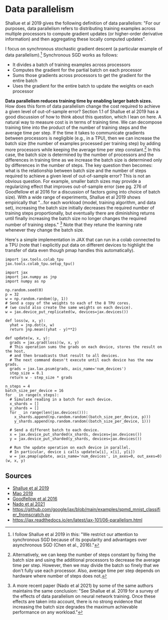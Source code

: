 # Data parallelism

Shallue et al 2019 gives the following definition of data parallelism: "For our purposes, data parallelism refers to distributing training examples across multiple processors to compute gradient updates (or higher-order derivative information) and then aggregating these locally computed updates".

I focus on synchronous stochastic gradient descent (a particular example of data parallelism).[^1] Synchronous SGD works as follows:

* It divides a batch of training examples across processors
* Computes the gradient for the partial batch on each processor
* Sums those gradients across processors to get the gradient for the entire batch
* Uses the gradient for the entire batch to update the weights on each processor

**Data parallelism reduces training time by enabling larger batch sizes.** How does this form of data parallelism change the cost required to achieve a given level of out-of-sample error? Section 1.1 of Shallue et al 2019 has a good discussion of how to think about this question, which I lean on here. A natural way to measure cost is in terms of training time. We can decompose training time into the product of the number of training steps and the average time per step. If the time it takes to communicate gradients between processors is negligible (e.g., in a TPU), then we can increase the batch size (the number of examples processed per training step) by adding more processors while keeping the average time per step constant.[^2] In this case, the batch size is determined by the number of processors and the differences in training time as we increase the batch size is determined only by differences in the number of steps. The key question then becomes: what is the relationship between batch size and the number of steps required to achieve a given level of out-of-sample error? This is not an obvious question. For example, smaller batch sizes may provide a regularizing effect that improves out-of-sample error (see pg. 276 of Goodfellow et al 2016 for a discussion of factors going into choice of batch size). With a wide range of experiments, Shallue et al 2019 shows empirically that "...for each workload (model, training algorithm, and data set), increasing the batch size initially decreases the required number of training steps proportionally, but eventually there are diminishing returns until finally increasing the batch size no longer changes the required number of training steps." [^3] Note that they retune the learning rate whenever they change the batch size.

Here's a simple implementation in JAX that can run in a colab connected to a TPU (note that I explicitly put data on different devices to highlight the transfer of data even though pmap handles this automatically).

	import jax.tools.colab_tpu
	jax.tools.colab_tpu.setup_tpu()

	import jax
	import jax.numpy as jnp
	import numpy as np

	np.random.seed(0)
	p = 32
	w = np.random.random((p, 1))
	# Send a copy of the weights to each of the 8 TPU cores.
	# (we could also create the same weights on each device). 
	w = jax.device_put_replicated(w, devices=jax.devices())

	def loss(w, x, y):
	  yhat = jnp.dot(x, w)
	  return jnp.mean((yhat - y)**2)

	def update(w, x, y):
	  grads = jax.grad(loss)(w, x, y)
	  # This operation sums the grads on each device, stores the result on the host,
	  # and then broadcasts that result to all devices.
	  # The next command doesn't execute until each device has the new grads.
	  grads = jax.lax.psum(grads, axis_name='num_devices')
	  step_size = 0.1
	  return w - step_size * grads

	n_steps = 4
	batch_size_per_device = 16
	for _ in range(n_steps):
	  # Simulate reading in a batch for each device.
	  x_shards = []
	  y_shards = []
	  for _ in range(len(jax.devices())):
	  	x_shards.append(np.random.random((batch_size_per_device, p)))
	  	y_shards.append(np.random.random((batch_size_per_device, 1)))

	  # Send a different batch to each device.
	  x = jax.device_put_sharded(x_shards, devices=jax.devices())
	  y = jax.device_put_sharded(y_shards, devices=jax.devices())

	  # Run the update operation on each device in parallel.
	  # In particular, device i calls update(w[i], x[i], y[i])
	  w = jax.pmap(update, axis_name='num_devices', in_axes=0, out_axes=0)(w, x, y)

## Sources

* [Shallue et al 2019](https://www.jmlr.org/papers/volume20/18-789/18-789.pdf)
* [Mao 2019](https://leimao.github.io/blog/Data-Parallelism-vs-Model-Paralelism/)
* [Goodfellow et al 2016](https://www.deeplearningbook.org/contents/optimization.html)
* [Nado et al 2021](https://arxiv.org/pdf/2102.06356.pdf)
* https://github.com/google/jax/blob/main/examples/spmd_mnist_classifier_fromscratch.py
* https://jax.readthedocs.io/en/latest/jax-101/06-parallelism.html

[^1]: I follow Shallue et al 2019 in this: "We restrict our attention to synchronous SGD because of its popularity and advantages over asynchronous SGD (Chen et al., 2016)."

[^2]: Alternatively, we can keep the number of steps constant by fixing the batch size and using the additional processors to decrease the average time per step. However, then we may divide the batch so finely that we don't fully use each processor. Also, average time per step depends on hardware where number of steps does not.

[^3]: A more recent paper (Nado et al 2021) by some of the same authors maintains the same conclusion: "See Shallue et al. 2019 for a survey of the effects of data parallelism on neural network training. Once these effects are taken into account, there is no strong evidence that increasing the batch size degrades the maximum achievable performance on any workload."